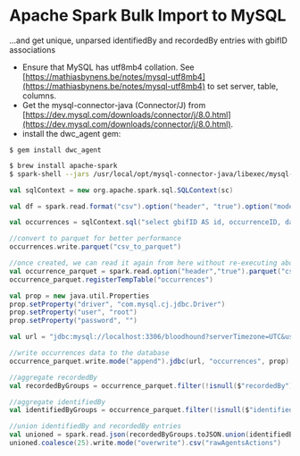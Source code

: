 # Apache Spark Bulk Import to MySQL

...and get unique, unparsed identifiedBy and recordedBy entries with gbifID associations

- Ensure that MySQL has utf8mb4 collation. See [https://mathiasbynens.be/notes/mysql-utf8mb4](https://mathiasbynens.be/notes/mysql-utf8mb4) to set server, table, columns.
- Get the mysql-connector-java (Connector/J) from [https://dev.mysql.com/downloads/connector/j/8.0.html](https://dev.mysql.com/downloads/connector/j/8.0.html).
- install the dwc\_agent gem:

`$ gem install dwc_agent`

```bash
$ brew install apache-spark
$ spark-shell --jars /usr/local/opt/mysql-connector-java/libexec/mysql-connector-java-8.0.12.jar
```

```scala
val sqlContext = new org.apache.spark.sql.SQLContext(sc)

val df = spark.read.format("csv").option("header", "true").option("mode", "DROPMALFORMED").option("delimiter", "\t").option("treatEmptyValuesAsNulls", "true").load("/Users/dshorthouse/Downloads/GBIF Data/verbatim.txt")

val occurrences = sqlContext.sql("select gbifID AS id, occurrenceID, dateIdentified, decimalLatitude, decimalLongitude, eventDate, family, identifiedBy, institutionCode, collectionCode, catalogNumber, recordedBy, scientificName, typeStatus FROM occurrences WHERE COALESCE(recordedBy, identifiedBy) IS NOT NULL")

//convert to parquet for better performance
occurrences.write.parquet("csv_to_parquet")

//once created, we can read it again from here without re-executing above steps
val occurrence_parquet = spark.read.option("header","true").parquet("csv_to_parquet")
occurrence_parquet.registerTempTable("occurrences")

val prop = new java.util.Properties
prop.setProperty("driver", "com.mysql.cj.jdbc.Driver")
prop.setProperty("user", "root")
prop.setProperty("password", "")

val url = "jdbc:mysql://localhost:3306/bloodhound?serverTimezone=UTC&useSSL=false"

//write occurrences data to the database
occurrence_parquet.write.mode("append").jdbc(url, "occurrences", prop)

//aggregate recordedBy
val recordedByGroups = occurrence_parquet.filter(!isnull($"recordedBy")).groupBy($"recordedBy" as "agents").agg(concat_ws(",", collect_set($"id")) as "recordedByIDs")

//aggregate identifiedBy
val identifiedByGroups = occurrence_parquet.filter(!isnull($"identifiedBy")).groupBy($"identifiedBy" as "agents").agg(concat_ws(",", collect_set($"id")) as "identifiedByIDs")

//union identifiedBy and recordedBy entries
val unioned = spark.read.json(recordedByGroups.toJSON.union(identifiedByGroups.toJSON))
unioned.coalesce(25).write.mode("overwrite").csv("rawAgentsActions")